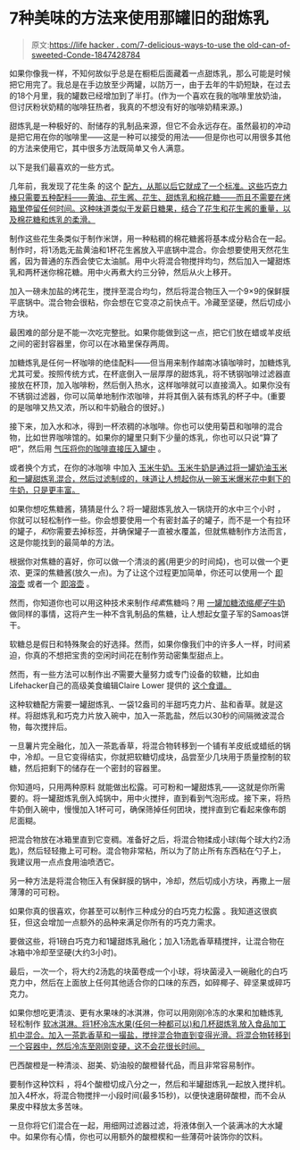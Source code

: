 # 7种美味的方法来使用那罐旧的甜炼乳

> 原文:[https://life hacker . com/7-delicious-ways-to-use the old-can-of-sweeted-Conde-1847428784](https://lifehacker.com/7-delicious-ways-to-use-that-old-can-of-sweetened-conde-1847428784)

如果你像我一样，不知何故似乎总是在橱柜后面藏着一点甜炼乳，那么可能是时候把它用完了。我总是在手边放至少两罐，以防万一，由于去年的牛奶短缺，在过去的18个月里，我的罐数已经增加到了半打。(作为一个喜欢在我的咖啡里放奶油，但讨厌粉状奶精的咖啡狂热者，我真的不想没有好的咖啡奶精来源。)

甜炼乳是一种极好的、耐储存的乳制品来源，但它不会永远存在。虽然最初的冲动是把它用在你的咖啡里——这是一种可以接受的用法——但是你也可以用很多其他的方法来使用它，其中很多方法既简单又令人满意。

以下是我们最喜欢的一些方式。

几年前，我发现了花生条 的这个 [配方，从那以后它就成了一个标准。这些巧克力棒只需要五种配料——黄油、花生酱、花生、甜炼乳和棉花糖——而且不需要在烤箱里停留任何时间。这种味道类似于发薪日糖果，结合了花生和花生酱的重量，以及棉花糖和炼乳的柔滑。](https://www.washingtonpost.com/recipes/mini-peanut-bars/16369/) 

制作这些花生条类似于制作米饼，用一种粘稠的棉花糖酱将基本成分粘合在一起。制作时，将1汤匙无盐黄油和1杯花生酱放入平底锅中混合。你会想要使用天然花生酱，因为普通的东西会使它太油腻。用中火将混合物搅拌均匀，然后加入一罐甜炼乳和两杯迷你棉花糖。用中火再煮大约三分钟，然后从火上移开。

加入一磅未加盐的烤花生，搅拌至混合均匀，然后将混合物压入一个9×9的保鲜膜平底锅中。混合物会很粘，你会想在它变凉之前快点干。冷藏至坚硬，然后切成小方块。

最困难的部分是不能一次吃完整批。如果你能做到这一点，把它们放在蜡或羊皮纸之间的密封容器里，你可以在冰箱里保存两周。

加糖炼乳是任何一杯咖啡的绝佳配料——但当用来制作越南冰镇咖啡时，加糖炼乳尤其可爱。按照传统方式，在杯底倒入一层厚厚的甜炼乳，将不锈钢咖啡过滤器直接放在杯顶，加入咖啡粉，然后倒入热水，这样咖啡就可以直接滴入。如果你没有不锈钢过滤器，你可以简单地制作浓咖啡，并将其倒入装有炼乳的杯子中。(重要的是咖啡又热又浓，所以和牛奶融合的很好。)

接下来，加入水和冰，得到一杯浓稠的冰咖啡。你也可以使用菊苣和咖啡的混合物，比如世界咖啡馆的。如果你的罐里只剩下少量的炼乳，你也可以只说“算了吧”，然后用 [气压将你的咖啡直接压入罐中](https://lifehacker.com/screw-it-aeropress-your-coffee-directly-into-a-can-of-1842884491) 。

或者换个方式，在你的冰咖啡 中加入 [玉米牛奶。玉米牛奶是通过将一罐奶油玉米和一罐甜炼乳混合，然后过滤制成的，味道让人想起你从一碗玉米爆米花中剩下的牛奶，只是更丰富。](https://lifehacker.com/you-should-absolutely-add-corn-milk-to-your-coffee-1844763624)

如果你想吃焦糖酱，猜猜是什么？将一罐甜炼乳放入一锅烧开的水中三个小时 ，你就可以轻松制作一些。你会想要使用一个有密封盖子的罐子，而不是一个有拉环的罐子，*和*你需要去掉标签，并确保罐子一直被水覆盖，但就焦糖制作方法而言，这是你能找到的最简单的方法。

根据你对焦糖的喜好，你可以做一个清淡的酱(用更少的时间炖)，也可以做一个更浓、更深的焦糖酱(放久一点)。为了让这个过程更加简单，你还可以使用一个 [即溶壶](https://lifehacker.com/make-this-vegan-one-ingredient-caramel-sauce-in-your-i-1823718112) 或者一个 [即溶壶](https://lifehacker.com/make-a-no-fuss-caramel-dip-with-a-can-of-condensed-milk-5941290) 。

然而，你知道你也可以用这种技术来制作*纯素*焦糖吗？用 [一罐加糖浓缩*椰子*牛奶](https://lifehacker.com/make-this-vegan-one-ingredient-caramel-sauce-in-your-i-1823718112) 做同样的事情，这将产生一种不含乳制品的焦糖，让人想起女童子军的Samoas饼干。

软糖总是假日和特殊聚会的好选择。然而，如果你像我们中的许多人一样，时间紧迫，你真的不想把宝贵的空闲时间花在制作劳动密集型甜点上。

然而，有一些方法可以制作出*不*需要大量努力或专门设备的软糖，比如由Lifehacker自己的高级美食编辑Claire Lower 提供的 [这个食谱。](https://lifehacker.com/make-this-fudge-without-a-candy-thermometer-1821225720)

这种软糖配方需要一罐甜炼乳、一袋12盎司的半甜巧克力片、盐和香草。就是这样。将甜炼乳和巧克力片放入碗中，加入一茶匙盐，然后以30秒的间隔微波混合物，每次搅拌后。

一旦薯片完全融化，加入一茶匙香草，将混合物转移到一个铺有羊皮纸或蜡纸的锅中，冷却。一旦它变得结实，你就把软糖切成块，品尝至少几块用于质量控制的软糖，然后把剩下的储存在一个密封的容器里。

你知道吗，只用两种原料 就能做出松露。可可粉和一罐甜炼乳——这就是你所需要的。将一罐甜炼乳倒入炖锅中，用中火搅拌，直到看到气泡形成。接下来，将热牛奶倒入碗中，慢慢加入1杯可可，确保筛掉任何团块，搅拌直到它看起来像布朗尼面糊。

把混合物放在冰箱里直到它变稠。准备好之后，将混合物揉成小球(每个球大约2汤匙)，然后轻轻撒上可可粉。混合物非常粘，所以为了防止所有东西粘在勺子上，我建议用一点点食用油喷洒它。

另一种方法是将混合物压入有保鲜膜的锅中，冷却，然后切成小方块，再撒上一层薄薄的可可粉。

如果你真的很喜欢，你甚至可以制作三种成分的白巧克力松露 。我知道这很疯狂，但这会增加一点额外的品种来满足你所有的巧克力需求。

要做这些，将1磅白巧克力和1罐甜炼乳融化；加入1汤匙香草精搅拌，让混合物在冰箱中冷却至坚硬(大约3小时)。

最后，一次一个，将大约2汤匙的块菌卷成一个小球，将块菌浸入一碗融化的白巧克力中，然后在上面放上任何其他适合你的口味的东西，如碎椰子、碎坚果或碎巧克力。

如果你想吃更清淡、更有水果味的冰淇淋，你可以用刚刚冷冻的水果和加糖炼乳 轻松制作 [软冰淇淋。将1杯冷冻水果(任何一种都可以)和几杯甜炼乳放入食品加工机中混合。加入一茶匙香草和一撮盐，搅拌混合物直到变得光滑。将混合物转移到一个容器中，然后冷冻至刚刚变硬，这不会花很长时间。](https://lifehacker.com/make-super-quick-soft-serve-with-frozen-fruit-and-conde-1786076532) 

巴西酸橙是一种清淡、甜美、奶油般的酸橙替代品，而且非常容易制作。

要制作这种饮料 ，将4个酸橙切成八分之一，然后和半罐甜炼乳一起放入搅拌机。加入4杯水，将混合物搅拌一小段时间(最多15秒)，以便快速磨碎酸橙，而不会从果皮中释放太多苦味。

一旦你将它们混合在一起，用细网过滤器过滤，将液体倒入一个装满冰的大水罐中。如果你有心情，你也可以用额外的酸橙楔和一些薄荷叶装饰你的饮料。